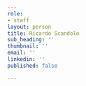 ```yaml
---
role:
- staff
layout: person
title: Ricardo Scandolo
sub_heading: ''
thumbnail: ''
email: ''
linkedin: ''
published: false

---
```


